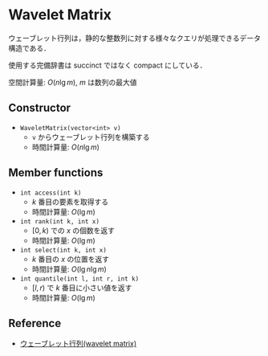 # Wavelet Matrix

ウェーブレット行列は，静的な整数列に対する様々なクエリが処理できるデータ構造である．

使用する完備辞書は succinct ではなく compact にしている．

空間計算量: $O(n \lg m)$, $m$ は数列の最大値

## Constructor

- `WaveletMatrix(vector<int> v)`
    - `v` からウェーブレット行列を構築する
    - 時間計算量: $O(n \lg m)$

## Member functions

- `int access(int k)`
    - $k$ 番目の要素を取得する
    - 時間計算量: $O(\lg m)$
- `int rank(int k, int x)`
    - $[0, k)$ での $x$ の個数を返す
    - 時間計算量: $O(\lg m)$
- `int select(int k, int x)`
    - $k$ 番目の $x$ の位置を返す
    - 時間計算量: $O(\lg n \lg m)$
- `int quantile(int l, int r, int k)`
    - $[l, r)$ で $k$ 番目に小さい値を返す
    - 時間計算量: $O(\lg m)$


## Reference

- [ウェーブレット行列(wavelet matrix)](https://miti-7.hatenablog.com/entry/2018/04/28/152259)